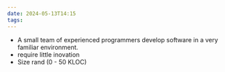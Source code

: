 ```yaml
---
date: 2024-05-13T14:15
tags:
---
```

- A small team of experienced programmers develop software in a very familiar environment.
- require little inovation
- Size rand (0 - 50 KLOC)